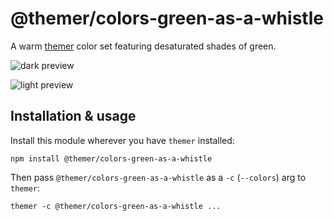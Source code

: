 # @themer/colors-green-as-a-whistle

A warm [themer](https://github.com/mjswensen/themer) color set featuring desaturated shades of green.

![dark preview](https://cdn.jsdelivr.net/gh/mjswensen/themer@ec9afc6d21d689e49b4816880dbe670a0d655951/assets/preview/themer-colors-green-as-a-whistle-dark-swatch.svg)

![light preview](https://cdn.jsdelivr.net/gh/mjswensen/themer@ec9afc6d21d689e49b4816880dbe670a0d655951/assets/preview/themer-colors-green-as-a-whistle-light-swatch.svg)

## Installation & usage

Install this module wherever you have `themer` installed:

    npm install @themer/colors-green-as-a-whistle

Then pass `@themer/colors-green-as-a-whistle` as a `-c` (`--colors`) arg to `themer`:

    themer -c @themer/colors-green-as-a-whistle ...
